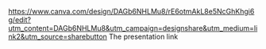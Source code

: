 https://www.canva.com/design/DAGb6NHLMu8/rE6otmAkL8e5NcGhKhgi6g/edit?utm_content=DAGb6NHLMu8&utm_campaign=designshare&utm_medium=link2&utm_source=sharebutton    The presentation link
